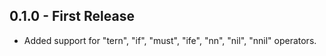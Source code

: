 ## 0.1.0 - First Release
* Added support for "tern", "if", "must", "ife", "nn", "nil", "nnil" operators.
